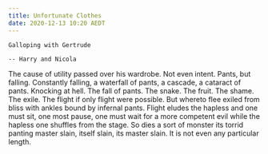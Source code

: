 ```yaml
---
title: Unfortunate Clothes
date: 2020-12-13 10:20 AEDT
---
```


```prompt
Galloping with Gertrude

-- Harry and Nicola
```

<div class="poem">The cause of utility passed over his wardrobe. Not even intent. Pants, but falling. Constantly falling, a waterfall of pants, a cascade, a cataract of pants. Knocking at hell. The fall of pants. The snake. The fruit. The shame. The exile. The flight if only flight were possible. But whereto flee exiled from bliss with ankles bound by infernal pants. Flight eludes the hapless and one must sit, one most pause, one must wait for a more competent evil while the hapless one shuffles from the stage. So dies a sort of monster its torrid panting master slain, itself slain, its master slain. It is not even any particular length.</div>

